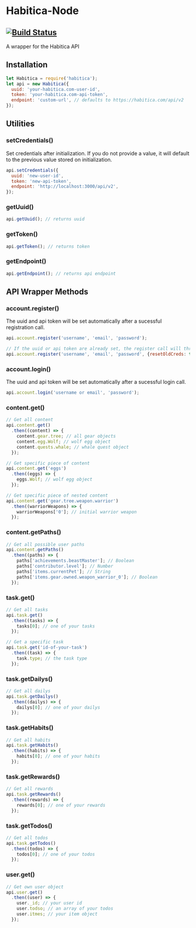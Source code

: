 # Habitica-Node
[![Build Status](https://travis-ci.org/crookedneighbor/habitica-node.svg?branch=master)](https://travis-ci.org/crookedneighbor/habitica-node)
---

A wrapper for the Habitica API

## Installation

```js
let Habitica = require('habitica');
let api = new Habitica({
  uuid: 'your-habitica.com-user-id',
  token: 'your-habitica.com-api-token',
  endpoint: 'custom-url', // defaults to https://habitica.com/api/v2
});
```

## Utilities

### setCredentials()

Set credentials after initialization. If you do not provide a value, it will default to the previous value stored on initialization.

```js
api.setCredentials({
  uuid: 'new-user-id',
  token: 'new-api-token',
  endpoint: 'http://localhost:3000/api/v2',
});
```

### getUuid()

```js
api.getUuid(); // returns uuid
```

### getToken()

```js
api.getToken(); // returns token
```

### getEndpoint()

```js
api.getEndpoint(); // returns api endpoint
```

## API Wrapper Methods

### account.register()

The uuid and api token will be set automatically after a sucessful registration call. 
```js
api.account.register('username', 'email', 'password');

// If the uuid or api token are already set, the register call will throw an error. You can override this behavior by passing in an object with a resetOldCreds parameter set to true
api.account.register('username', 'email', 'password', {resetOldCreds: true});
```

### account.login()

The uuid and api token will be set automatically after a sucessful login call. 
```js
api.account.login('username or email', 'password');
```

### content.get()

```js
// Get all content
api.content.get()
  .then((content) => {
    content.gear.tree; // all gear objects
    content.egg.Wolf; // wolf egg object
    content.quests.whale; // whale quest object
  });

// Get specific piece of content
api.content.get('eggs')
  .then((eggs) => {
    eggs.Wolf; // wolf egg object
  });

// Get specific piece of nested content
api.content.get('gear.tree.weapon.warrior')
  .then((warriorWeapons) => {
    warriorWeapons['0']; // initial warrior weapon
  });
```

### content.getPaths()

```js
// Get all possible user paths
api.content.getPaths()
  .then((paths) => {
    paths['achievements.beastMaster']; // Boolean
    paths['contributor.level']; // Number
    paths['items.currentPet']; // String
    paths['items.gear.owned.weapon_warrior_0']; // Boolean
  });
```

### task.get()

```js
// Get all tasks
api.task.get()
  .then((tasks) => {
    tasks[0]; // one of your tasks
  });

// Get a specific task
api.task.get('id-of-your-task')
  .then((task) => {
    task.type; // the task type
  });
```

### task.getDailys()

```js
// Get all dailys
api.task.getDailys()
  .then((dailys) => {
    dailys[0]; // one of your dailys
  });
```

### task.getHabits()

```js
// Get all habits
api.task.getHabits()
  .then((habits) => {
    habits[0]; // one of your habits
  });
```


### task.getRewards()

```js
// Get all rewards
api.task.getRewards()
  .then((rewards) => {
    rewards[0]; // one of your rewards
  });
```


### task.getTodos()

```js
// Get all todos
api.task.getTodos()
  .then((todos) => {
    todos[0]; // one of your todos
  });
```

### user.get()

```js
// Get own user object
api.user.get()
  .then((user) => {
    user._id; // your user id
    user.todso; // an array of your todos
    user.itmes; // your item object
  });
```
